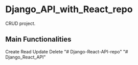 # Django_API_with_React_repo

CRUD project.

## Main Functionalities

Create
Read
Update
Delete
"# Django-React-API-repo" 
"# Django_React_API" 
